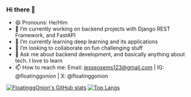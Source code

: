 ### Hi there 👋

<!--
**FloatinggOnion/FloatinggOnion** is a ✨ _special_ ✨ repository because its `README.md` (this file) appears on your GitHub profile.

Here are some ideas to get you started:
-->

- 😄 Pronouns: He/Him
- 🔭 I’m currently working on backend projects with Django REST Framework, and FastAPI
- 🌱 I’m currently learning deep learning and its applications
- 👯 I’m looking to collaborate on fun challenging stuff
- 💬 Ask me about backend development, and basically anything about tech. I love to learn
- 📫 How to reach me: Email: jesseosems123@gmail.com | IG: @floatinggonion | X: @floatinggonion
<!--
- ⚡ Fun fact: ...
- 🤔 I’m looking for help with ...
-->

[![FloatinggOnion's GitHub stats](https://github-readme-stats.vercel.app/api?username=FloatinggOnion&show_icons=true&theme=radical)](https://github.com/anuraghazra/github-readme-stats)
[![Top Langs](https://github-readme-stats.vercel.app/api/top-langs/?username=FloatinggOnion&show_icons=true&theme=dark&layout=compact)](https://github.com/anuraghazra/github-readme-stats)
